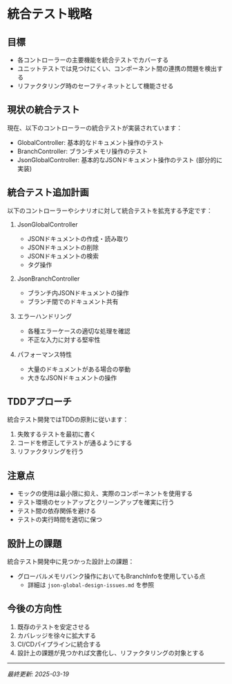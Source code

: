 # 統合テスト戦略

## 目標

- 各コントローラーの主要機能を統合テストでカバーする
- ユニットテストでは見つけにくい、コンポーネント間の連携の問題を検出する
- リファクタリング時のセーフティネットとして機能させる

## 現状の統合テスト

現在、以下のコントローラーの統合テストが実装されています：

- GlobalController: 基本的なドキュメント操作のテスト
- BranchController: ブランチメモリ操作のテスト
- JsonGlobalController: 基本的なJSONドキュメント操作のテスト (部分的に実装)

## 統合テスト追加計画

以下のコントローラーやシナリオに対して統合テストを拡充する予定です：

1. JsonGlobalController
   - JSONドキュメントの作成・読み取り
   - JSONドキュメントの削除
   - JSONドキュメントの検索
   - タグ操作

2. JsonBranchController
   - ブランチ内JSONドキュメントの操作
   - ブランチ間でのドキュメント共有

3. エラーハンドリング
   - 各種エラーケースの適切な処理を確認
   - 不正な入力に対する堅牢性

4. パフォーマンス特性
   - 大量のドキュメントがある場合の挙動
   - 大きなJSONドキュメントの操作

## TDDアプローチ

統合テスト開発ではTDDの原則に従います：

1. 失敗するテストを最初に書く
2. コードを修正してテストが通るようにする
3. リファクタリングを行う

## 注意点

- モックの使用は最小限に抑え、実際のコンポーネントを使用する
- テスト環境のセットアップとクリーンアップを確実に行う
- テスト間の依存関係を避ける
- テストの実行時間を適切に保つ

## 設計上の課題

統合テスト開発中に見つかった設計上の課題：

- グローバルメモリバンク操作においてもBranchInfoを使用している点
  - 詳細は `json-global-design-issues.md` を参照

## 今後の方向性

1. 既存のテストを安定させる
2. カバレッジを徐々に拡大する
3. CI/CDパイプラインに統合する
4. 設計上の課題が見つかれば文書化し、リファクタリングの対象とする

---

*最終更新: 2025-03-19*
